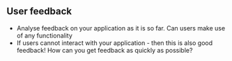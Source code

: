 ## User feedback

- Analyse feedback on your application as it is so far. Can users make use of any functionality
- If users cannot interact with your application - then this is also good feedback! How can you get feedback as quickly as possible?
